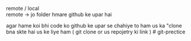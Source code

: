 remote / local
<br/>
remote -> jo folder hmare github ke upar hai

agar hame koi bhi code ko github ke upar se chahiye to ham us ka "clone bna skte hai 
us ke liye  ham ( git clone or us repojetry ki link )
#   g i t - p r e c t i c e  
 